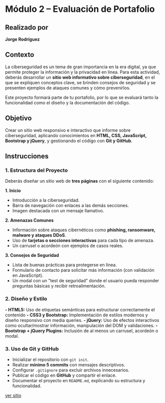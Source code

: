 # Módulo 2 – Evaluación de Portafolio

## Realizado por

**Jorge Rodríguez**

## Contexto

La ciberseguridad es un tema de gran importancia en la era digital, ya que permite proteger la información y la privacidad en línea. Para esta actividad, deberás desarrollar un **sitio web informativo sobre ciberseguridad**, en el que se expliquen conceptos clave, se brinden consejos de seguridad y se presenten ejemplos de ataques comunes y cómo prevenirlos.

Este proyecto formará parte de tu portafolio, por lo que se evaluará tanto la funcionalidad como el diseño y la documentación del código.

## Objetivo

Crear un sitio web responsivo e interactivo que informe sobre ciberseguridad, aplicando conocimientos en **HTML, CSS, JavaScript, Bootstrap y jQuery**, y gestionando el código con **Git y GitHub**.

## Instrucciones

### 1. Estructura del Proyecto

Deberás diseñar un sitio web de **tres páginas** con el siguiente contenido:

  **1. Inicio**

  - Introducción a la ciberseguridad.
  - Barra de navegación con enlaces a las demás secciones.
  - Imagen destacada con un mensaje llamativo.

  **2. Amenazas Comunes**

  - Información sobre ataques cibernéticos como **phishing, ransomware, malware y ataques DDoS**.
  - Uso de **tarjetas o secciones interactivas** para cada tipo de amenaza.
  - Un carrusel o acordeón con ejemplos de casos reales.

  **3. Consejos de Seguridad**

  - Lista de buenas prácticas para protegerse en línea.
  - Formulario de contacto para solicitar más información (con validación en JavaScript).
  - Un modal con un "test de seguridad" donde el usuario pueda responder preguntas básicas y recibir retroalimentación.

### 2. Diseño y Estilo

  **- HTML5:** Uso de etiquetas semánticas para estructurar correctamente el contenido
  **- CSS3 y Bootstrap:** Implementación de estilos modernos y diseño responsivo con media queries.
  **- jQuery:** Uso de efectos interactivos como ocultar/mostrar información, manipulación del DOM y validaciones.
  **- Bootstrap + jQuery Plugins:** Inclusión de al menos un carrusel, acordeón o modal.

### 3. Uso de Git y GitHub

  - Inicializar el repositorio con `git init`.
  - Realizar **mínimo 5 commits** con mensajes descriptivos.
  - Configurar `.gitignore` para excluir archivos innecesarios.
  - Publicar el código en **GitHub** y compartir el enlace.
  - Documentar el proyecto en `README.md`, explicando su estructura y funcionalidad.

  [ver sitio](https://jrodriguezcreativo.github.io/Evaluacion-del-modulo-2-Jorge-Rodriguez/)
